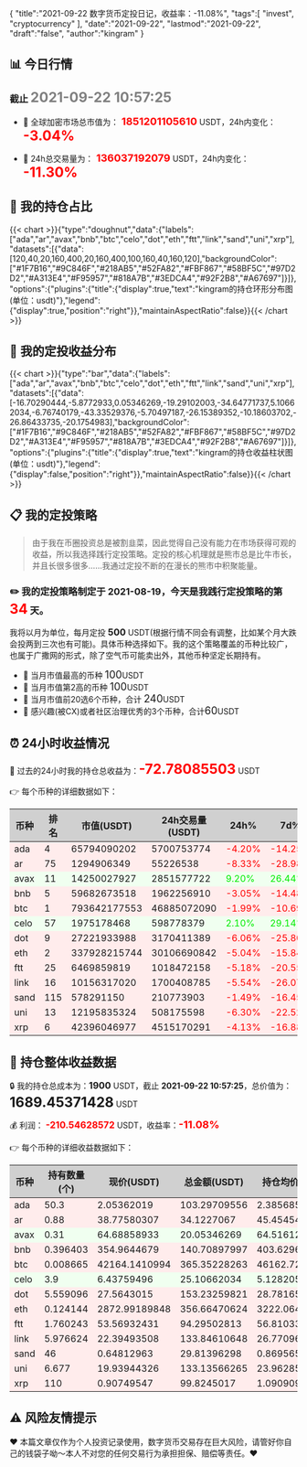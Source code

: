{
"title":"2021-09-22 数字货币定投日记，收益率：-11.08%",
"tags":[
"invest",
"cryptocurrency"
],
"date":"2021-09-22",
"lastmod":"2021-09-22",
"draft":"false",
"author":"kingram"
}

##  📊 今日行情
### 截止 <font color=grey size=5 >**2021-09-22 10:57:25**</font>
- 🍖 全球加密市场总市值为：<font color=#FF0000 size=4 > **1851201105610**</font> USDT，24h内变化：<font color=#FF0000 size=5 > **-3.04%**</font>

- 🍤 24h总交易量为：<font color=#FF0000 size=4 > **136037192079**</font> USDT，24h内变化：<font color=#FF0000 size=5 > **-11.30%**</font>

## 🎨 我的持仓占比
{{< chart >}}{"type":"doughnut","data":{"labels":["ada","ar","avax","bnb","btc","celo","dot","eth","ftt","link","sand","uni","xrp"],"datasets":[{"data":[120,40,20,160,400,20,160,400,100,160,40,160,120],"backgroundColor":["#1F7B16","#9C846F","#218AB5","#52FA82","#FBF867","#58BF5C","#97D2D2","#A313E4","#F95957","#818A7B","#3EDCA4","#92F2B8","#A67697"]}]},"options":{"plugins":{"title":{"display":true,"text":"kingram的持仓环形分布图(单位：usdt)"},"legend":{"display":true,"position":"right"}},"maintainAspectRatio":false}}{{< /chart >}}

## 🍺 我的定投收益分布
{{< chart >}}{"type":"bar","data":{"labels":["ada","ar","avax","bnb","btc","celo","dot","eth","ftt","link","sand","uni","xrp"],"datasets":[{"data":[-16.70290444,-5.8772933,0.05346269,-19.29102003,-34.64771737,5.10662034,-6.76740179,-43.33529376,-5.70497187,-26.15389352,-10.18603702,-26.86433735,-20.1754983],"backgroundColor":["#1F7B16","#9C846F","#218AB5","#52FA82","#FBF867","#58BF5C","#97D2D2","#A313E4","#F95957","#818A7B","#3EDCA4","#92F2B8","#A67697"]}]},"options":{"plugins":{"title":{"display":true,"text":"kingram的持仓收益柱状图(单位：usdt)"},"legend":{"display":false,"position":"right"}},"maintainAspectRatio":false}}{{< /chart >}}

## 📋 我的定投策略

> 由于我在币圈投资总是被割韭菜，因此觉得自己没有能力在市场获得可观的收益，所以我选择践行定投策略。定投的核心机理就是熊市总是比牛市长，并且长很多很多……我通过定投不断的在漫长的熊市中积聚能量。

### ✏️ 我的定投策略制定于 **2021-08-19**，今天是我践行定投策略的第<font color=#FF0000 size=5 > **34**</font> 天。
我将以月为单位，每月定投 <font size=3 ><strong> 500 </strong></font> USDT(根据行情不同会有调整，比如某个月大跌会投两到三次也有可能)。具体币种选择如下。我的这个策略覆盖的币种比较广，也属于广撒网的形式，除了空气币可能卖出外，其他币种坚定长期持有。

- 🥇 当月市值最高的币种 <font size=4 >100</font>USDT
- 🥈 当月市值第2高的币种 <font size=4 >100</font>USDT
- 🥉 当月市值前20选6个币种，合计 <font size=4 >240</font>USDT
- 🏅 感兴趣(被CX)或者社区治理优秀的3个币种，合计<font size=4 >60</font>USDT

## ⏰ 24小时收益情况
📌 过去的24小时我的持仓总收益为：<font color=#FF0000 size=5 >**-72.78085503**</font> USDT

👉 每个币种的详细数据如下：
<table>
    <thead><tr bgcolor="#d0d0d0" ><th>币种</th><th>排名</th><th>市值(USDT)</th><th>24h交易量(USDT)</th><th>24h%</th><th>7d%</th><th>24h收益</th></tr></thead>
    <tbody>
    <tr>
        <td bgcolor=#FFECEC>ada</td>
        <td bgcolor=#FFECEC>4</td>
        <td bgcolor=#FFECEC>65794090202</td>
        <td bgcolor=#FFECEC>5700753774</td>
        <td bgcolor=#FFECEC><font color=#FF0000>-4.20%</font></td>
        <td bgcolor=#FFECEC><font color=#FF0000>-14.25%</font></td>
        <td bgcolor=#FFECEC><font color=#FF0000 size=3 ><strong>-4.53425725</strong></font></td>
    </tr>
    <tr>
        <td bgcolor=#FFECEC>ar</td>
        <td bgcolor=#FFECEC>75</td>
        <td bgcolor=#FFECEC>1294906349</td>
        <td bgcolor=#FFECEC>55226538</td>
        <td bgcolor=#FFECEC><font color=#FF0000>-8.33%</font></td>
        <td bgcolor=#FFECEC><font color=#FF0000>-28.98%</font></td>
        <td bgcolor=#FFECEC><font color=#FF0000 size=3 ><strong>-3.10080671</strong></font></td>
    </tr>
    <tr>
        <td bgcolor=#F0FFF0>avax</td>
        <td bgcolor=#F0FFF0>11</td>
        <td bgcolor=#F0FFF0>14250027927</td>
        <td bgcolor=#F0FFF0>2851577722</td>
        <td bgcolor=#F0FFF0><font color=#00EC00>9.20%</font></td>
        <td bgcolor=#F0FFF0><font color=#00EC00>26.44%</font></td>
        <td bgcolor=#F0FFF0><font color=#00EC00 size=3 ><strong>1.68870706</strong></font></td>
    </tr>
    <tr>
        <td bgcolor=#FFECEC>bnb</td>
        <td bgcolor=#FFECEC>5</td>
        <td bgcolor=#FFECEC>59682673518</td>
        <td bgcolor=#FFECEC>1962256910</td>
        <td bgcolor=#FFECEC><font color=#FF0000>-3.05%</font></td>
        <td bgcolor=#FFECEC><font color=#FF0000>-14.48%</font></td>
        <td bgcolor=#FFECEC><font color=#FF0000 size=3 ><strong>-4.42832371</strong></font></td>
    </tr>
    <tr>
        <td bgcolor=#FFECEC>btc</td>
        <td bgcolor=#FFECEC>1</td>
        <td bgcolor=#FFECEC>793642177553</td>
        <td bgcolor=#FFECEC>46885072090</td>
        <td bgcolor=#FFECEC><font color=#FF0000>-1.99%</font></td>
        <td bgcolor=#FFECEC><font color=#FF0000>-10.69%</font></td>
        <td bgcolor=#FFECEC><font color=#FF0000 size=3 ><strong>-7.41332948</strong></font></td>
    </tr>
    <tr>
        <td bgcolor=#F0FFF0>celo</td>
        <td bgcolor=#F0FFF0>57</td>
        <td bgcolor=#F0FFF0>1975178468</td>
        <td bgcolor=#F0FFF0>598778379</td>
        <td bgcolor=#F0FFF0><font color=#00EC00>2.10%</font></td>
        <td bgcolor=#F0FFF0><font color=#00EC00>29.14%</font></td>
        <td bgcolor=#F0FFF0><font color=#00EC00 size=3 ><strong>0.51683083</strong></font></td>
    </tr>
    <tr>
        <td bgcolor=#FFECEC>dot</td>
        <td bgcolor=#FFECEC>9</td>
        <td bgcolor=#FFECEC>27221933988</td>
        <td bgcolor=#FFECEC>3170411389</td>
        <td bgcolor=#FFECEC><font color=#FF0000>-6.06%</font></td>
        <td bgcolor=#FFECEC><font color=#FF0000>-25.80%</font></td>
        <td bgcolor=#FFECEC><font color=#FF0000 size=3 ><strong>-9.88693132</strong></font></td>
    </tr>
    <tr>
        <td bgcolor=#FFECEC>eth</td>
        <td bgcolor=#FFECEC>2</td>
        <td bgcolor=#FFECEC>337928215744</td>
        <td bgcolor=#FFECEC>30106690842</td>
        <td bgcolor=#FFECEC><font color=#FF0000>-5.04%</font></td>
        <td bgcolor=#FFECEC><font color=#FF0000>-15.84%</font></td>
        <td bgcolor=#FFECEC><font color=#FF0000 size=3 ><strong>-18.91892607</strong></font></td>
    </tr>
    <tr>
        <td bgcolor=#FFECEC>ftt</td>
        <td bgcolor=#FFECEC>25</td>
        <td bgcolor=#FFECEC>6469859819</td>
        <td bgcolor=#FFECEC>1018472158</td>
        <td bgcolor=#FFECEC><font color=#FF0000>-5.18%</font></td>
        <td bgcolor=#FFECEC><font color=#FF0000>-20.55%</font></td>
        <td bgcolor=#FFECEC><font color=#FF0000 size=3 ><strong>-5.150311</strong></font></td>
    </tr>
    <tr>
        <td bgcolor=#FFECEC>link</td>
        <td bgcolor=#FFECEC>16</td>
        <td bgcolor=#FFECEC>10156317020</td>
        <td bgcolor=#FFECEC>1700408785</td>
        <td bgcolor=#FFECEC><font color=#FF0000>-5.54%</font></td>
        <td bgcolor=#FFECEC><font color=#FF0000>-26.07%</font></td>
        <td bgcolor=#FFECEC><font color=#FF0000 size=3 ><strong>-7.84984103</strong></font></td>
    </tr>
    <tr>
        <td bgcolor=#FFECEC>sand</td>
        <td bgcolor=#FFECEC>115</td>
        <td bgcolor=#FFECEC>578291150</td>
        <td bgcolor=#FFECEC>210773903</td>
        <td bgcolor=#FFECEC><font color=#FF0000>-1.49%</font></td>
        <td bgcolor=#FFECEC><font color=#FF0000>-16.45%</font></td>
        <td bgcolor=#FFECEC><font color=#FF0000 size=3 ><strong>-0.45224103</strong></font></td>
    </tr>
    <tr>
        <td bgcolor=#FFECEC>uni</td>
        <td bgcolor=#FFECEC>13</td>
        <td bgcolor=#FFECEC>12195835324</td>
        <td bgcolor=#FFECEC>508175598</td>
        <td bgcolor=#FFECEC><font color=#FF0000>-6.30%</font></td>
        <td bgcolor=#FFECEC><font color=#FF0000>-22.52%</font></td>
        <td bgcolor=#FFECEC><font color=#FF0000 size=3 ><strong>-8.9558552</strong></font></td>
    </tr>
    <tr>
        <td bgcolor=#FFECEC>xrp</td>
        <td bgcolor=#FFECEC>6</td>
        <td bgcolor=#FFECEC>42396046977</td>
        <td bgcolor=#FFECEC>4515170291</td>
        <td bgcolor=#FFECEC><font color=#FF0000>-4.13%</font></td>
        <td bgcolor=#FFECEC><font color=#FF0000>-16.88%</font></td>
        <td bgcolor=#FFECEC><font color=#FF0000 size=3 ><strong>-4.29557012</strong></font></td>
    </tr>
    </tbody>
</table>

## 🎯 持仓整体收益数据

🔒 我的持仓总成本为：<font size=3 >**1900**</font> USDT，截止 **2021-09-22 10:57:25**，总价值为：<font  size=5 >**1689.45371428**</font> USDT

💰 利润： <font color=#FF0000 size=3 >**-210.54628572**</font> USDT，收益率：<font color=#FF0000 size=4 >**-11.08%**</font>

👉 每个币种的详细收益数据如下：

<table>
    <thead><tr bgcolor="#d0d0d0" ><th>币种</th><th>持有数量(个)</th><th>现价(USDT)</th><th>总金额(USDT)</th><th>持仓均价(USDT)</th><th>成本(USDT)</th><th>利润(USDT)</th><th>收益率</th></tr></thead>
    <tbody>
    <tr>
        <td bgcolor=#FFECEC>ada</td>
        <td bgcolor=#FFECEC>50.3</td>
        <td bgcolor=#FFECEC>2.05362019</td>
        <td bgcolor=#FFECEC>103.29709556</td>
        <td bgcolor=#FFECEC>2.38568588</td>
        <td bgcolor=#FFECEC>120</td>
        <td bgcolor=#FFECEC>-16.70290444</td>
        <td bgcolor=#FFECEC><font color=#FF0000 size=3 ><strong>-13.92%</strong></font></td>
    </tr>
    <tr>
        <td bgcolor=#FFECEC>ar</td>
        <td bgcolor=#FFECEC>0.88</td>
        <td bgcolor=#FFECEC>38.77580307</td>
        <td bgcolor=#FFECEC>34.1227067</td>
        <td bgcolor=#FFECEC>45.45454545</td>
        <td bgcolor=#FFECEC>40</td>
        <td bgcolor=#FFECEC>-5.8772933</td>
        <td bgcolor=#FFECEC><font color=#FF0000 size=3 ><strong>-14.69%</strong></font></td>
    </tr>
    <tr>
        <td bgcolor=#F0FFF0>avax</td>
        <td bgcolor=#F0FFF0>0.31</td>
        <td bgcolor=#F0FFF0>64.68858933</td>
        <td bgcolor=#F0FFF0>20.05346269</td>
        <td bgcolor=#F0FFF0>64.51612903</td>
        <td bgcolor=#F0FFF0>20</td>
        <td bgcolor=#F0FFF0>0.05346269</td>
        <td bgcolor=#F0FFF0><font color=#00EC00 size=3 ><strong>0.27%</strong></font></td>
    </tr>
    <tr>
        <td bgcolor=#FFECEC>bnb</td>
        <td bgcolor=#FFECEC>0.396403</td>
        <td bgcolor=#FFECEC>354.9644679</td>
        <td bgcolor=#FFECEC>140.70897997</td>
        <td bgcolor=#FFECEC>403.62963953</td>
        <td bgcolor=#FFECEC>160</td>
        <td bgcolor=#FFECEC>-19.29102003</td>
        <td bgcolor=#FFECEC><font color=#FF0000 size=3 ><strong>-12.06%</strong></font></td>
    </tr>
    <tr>
        <td bgcolor=#FFECEC>btc</td>
        <td bgcolor=#FFECEC>0.008665</td>
        <td bgcolor=#FFECEC>42164.1410994</td>
        <td bgcolor=#FFECEC>365.35228263</td>
        <td bgcolor=#FFECEC>46162.72360069</td>
        <td bgcolor=#FFECEC>400</td>
        <td bgcolor=#FFECEC>-34.64771737</td>
        <td bgcolor=#FFECEC><font color=#FF0000 size=3 ><strong>-8.66%</strong></font></td>
    </tr>
    <tr>
        <td bgcolor=#F0FFF0>celo</td>
        <td bgcolor=#F0FFF0>3.9</td>
        <td bgcolor=#F0FFF0>6.43759496</td>
        <td bgcolor=#F0FFF0>25.10662034</td>
        <td bgcolor=#F0FFF0>5.12820513</td>
        <td bgcolor=#F0FFF0>20</td>
        <td bgcolor=#F0FFF0>5.10662034</td>
        <td bgcolor=#F0FFF0><font color=#00EC00 size=3 ><strong>25.53%</strong></font></td>
    </tr>
    <tr>
        <td bgcolor=#FFECEC>dot</td>
        <td bgcolor=#FFECEC>5.559096</td>
        <td bgcolor=#FFECEC>27.5643015</td>
        <td bgcolor=#FFECEC>153.23259821</td>
        <td bgcolor=#FFECEC>28.78165802</td>
        <td bgcolor=#FFECEC>160</td>
        <td bgcolor=#FFECEC>-6.76740179</td>
        <td bgcolor=#FFECEC><font color=#FF0000 size=3 ><strong>-4.23%</strong></font></td>
    </tr>
    <tr>
        <td bgcolor=#FFECEC>eth</td>
        <td bgcolor=#FFECEC>0.124144</td>
        <td bgcolor=#FFECEC>2872.99189848</td>
        <td bgcolor=#FFECEC>356.66470624</td>
        <td bgcolor=#FFECEC>3222.06469906</td>
        <td bgcolor=#FFECEC>400</td>
        <td bgcolor=#FFECEC>-43.33529376</td>
        <td bgcolor=#FFECEC><font color=#FF0000 size=3 ><strong>-10.83%</strong></font></td>
    </tr>
    <tr>
        <td bgcolor=#FFECEC>ftt</td>
        <td bgcolor=#FFECEC>1.760243</td>
        <td bgcolor=#FFECEC>53.56932431</td>
        <td bgcolor=#FFECEC>94.29502813</td>
        <td bgcolor=#FFECEC>56.81033812</td>
        <td bgcolor=#FFECEC>100</td>
        <td bgcolor=#FFECEC>-5.70497187</td>
        <td bgcolor=#FFECEC><font color=#FF0000 size=3 ><strong>-5.70%</strong></font></td>
    </tr>
    <tr>
        <td bgcolor=#FFECEC>link</td>
        <td bgcolor=#FFECEC>5.976624</td>
        <td bgcolor=#FFECEC>22.39493508</td>
        <td bgcolor=#FFECEC>133.84610648</td>
        <td bgcolor=#FFECEC>26.77096635</td>
        <td bgcolor=#FFECEC>160</td>
        <td bgcolor=#FFECEC>-26.15389352</td>
        <td bgcolor=#FFECEC><font color=#FF0000 size=3 ><strong>-16.35%</strong></font></td>
    </tr>
    <tr>
        <td bgcolor=#FFECEC>sand</td>
        <td bgcolor=#FFECEC>46</td>
        <td bgcolor=#FFECEC>0.64812963</td>
        <td bgcolor=#FFECEC>29.81396298</td>
        <td bgcolor=#FFECEC>0.86956522</td>
        <td bgcolor=#FFECEC>40</td>
        <td bgcolor=#FFECEC>-10.18603702</td>
        <td bgcolor=#FFECEC><font color=#FF0000 size=3 ><strong>-25.47%</strong></font></td>
    </tr>
    <tr>
        <td bgcolor=#FFECEC>uni</td>
        <td bgcolor=#FFECEC>6.677</td>
        <td bgcolor=#FFECEC>19.93944326</td>
        <td bgcolor=#FFECEC>133.13566265</td>
        <td bgcolor=#FFECEC>23.96285757</td>
        <td bgcolor=#FFECEC>160</td>
        <td bgcolor=#FFECEC>-26.86433735</td>
        <td bgcolor=#FFECEC><font color=#FF0000 size=3 ><strong>-16.79%</strong></font></td>
    </tr>
    <tr>
        <td bgcolor=#FFECEC>xrp</td>
        <td bgcolor=#FFECEC>110</td>
        <td bgcolor=#FFECEC>0.90749547</td>
        <td bgcolor=#FFECEC>99.8245017</td>
        <td bgcolor=#FFECEC>1.09090909</td>
        <td bgcolor=#FFECEC>120</td>
        <td bgcolor=#FFECEC>-20.1754983</td>
        <td bgcolor=#FFECEC><font color=#FF0000 size=3 ><strong>-16.81%</strong></font></td>
    </tr>
    </tbody>
</table>

## ⚠️ 风险友情提示
❤ 本篇文章仅作为个人投资记录使用，数字货币交易存在巨大风险，请管好你自己的钱袋子呦～本人不对您的任何交易行为承担担保、赔偿等责任。❤